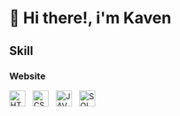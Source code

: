 # 👋 Hi there!, i'm Kaven



## Skill
### Website
<img align="left" alt="HTML" width="29px" src="https://cdn-icons-png.freepik.com/512/5968/5968267.png" style="padding-right:10px;" />
<img align="left" alt="CSS" width="29px" src="https://cdn-icons-png.freepik.com/512/5968/5968242.png" style="padding-right:10px;" />
<img align="left" alt="JAVASCRIPT" width="29px" src="https://cdn-icons-png.freepik.com/512/5968/5968292.png" style="padding-right:10px;" />
<img align="left" alt="SQL" width=29px" src="https://cdn-icons-png.freepik.com/512/17525/17525027.png" style="padding-right:10px;" />
